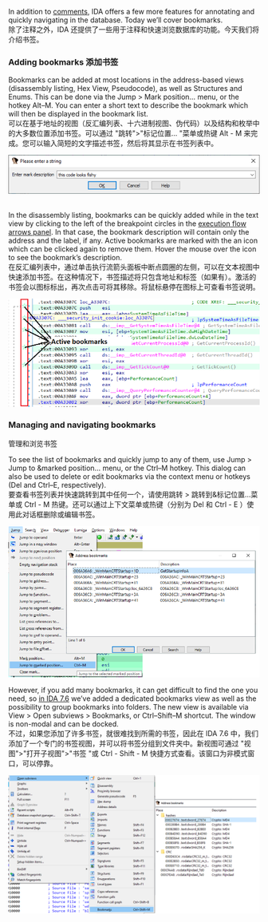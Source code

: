 In addition to [comments](https://hex-rays.com/blog/igor-tip-of-the-week-14-comments-in-ida/), IDA offers a few more features for annotating and quickly navigating in the database. Today we’ll cover bookmarks.  
除了注释之外，IDA 还提供了一些用于注释和快速浏览数据库的功能。今天我们将介绍书签。

### Adding bookmarks 添加书签

Bookmarks can be added at most locations in the address-based views (disassembly listing, Hex View, Pseudocode), as well as Structures and Enums. This can be done via the Jump > Mark position… menu, or the hotkey Alt–M. You can enter a short text to describe the bookmark which will then be displayed in the bookmark list.  
可以在基于地址的视图（反汇编列表、十六进制视图、伪代码）以及结构和枚举中的大多数位置添加书签。可以通过 "跳转">"标记位置... "菜单或热键 Alt - M 来完成。您可以输入简短的文字描述书签，然后将其显示在书签列表中。

![](assets/2022/03/bookmarks_add1.png)  

In the disassembly listing, bookmarks can be quickly added while in the text view by clicking to the left of the breakpoint circles in the [execution flow arrows panel](https://hex-rays.com/blog/igors-tip-of-the-week-50-execution-flow-arrows/). In that case, the bookmark description will contain only the address and the label, if any. Active bookmarks are marked with the an icon which can be clicked again to remove them. Hover the mouse over the icon to see the bookmark’s description.  
在反汇编列表中，通过单击执行流箭头面板中断点圆圈的左侧，可以在文本视图中快速添加书签。在这种情况下，书签描述将只包含地址和标签（如果有）。激活的书签会以图标标出，再次点击可将其移除。将鼠标悬停在图标上可查看书签说明。

![](assets/2022/03/bookmark_add2.png)

### Managing and navigating bookmarks  
管理和浏览书签

To see the list of bookmarks and quickly jump to any of them, use Jump > Jump to &marked position… menu, or the Ctrl–M hotkey. This dialog can also be used to delete or edit bookmarks via the context menu or hotkeys (Del and Ctrl–E, respectively).   
要查看书签列表并快速跳转到其中任何一个，请使用跳转 > 跳转到&标记位置...菜单或 Ctrl - M 热键。还可以通过上下文菜单或热键（分别为 Del 和 Ctrl - E ）使用此对话框删除或编辑书签。

![](assets/2022/03/bookmarks_jump.png)

However, if you add many bookmarks, it can get difficult to find the one you need, so [in IDA 7.6](https://hex-rays.com/products/ida/news/7_6/) we’ve added a dedicated bookmarks view as well as the possibility to group bookmarks into folders. The new view is available via View > Open subviews > Bookmarks, or Ctrl–Shift–M shortcut. The window is non-modal and can be docked.  
不过，如果您添加了许多书签，就很难找到所需的书签，因此在 IDA 7.6 中，我们添加了一个专门的书签视图，并可以将书签分组到文件夹中。新视图可通过 "视图">"打开子视图">"书签 "或 Ctrl - Shift - M 快捷方式查看。该窗口为非模式窗口，可以停靠。

![](assets/2022/03/bookmarks_view.png)